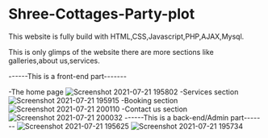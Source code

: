 ﻿# Shree-Cottages-Party-plot
This website is fully build with HTML,CSS,Javascript,PHP,AJAX,Mysql.

This is only glimps of the website there are more sections like galleries,about us,services.

------This is a front-end part-------

-The home page
![Screenshot 2021-07-21 195802](https://user-images.githubusercontent.com/69518599/126543015-15aa0159-516d-4ffc-98eb-502db8b81858.png)
-Services section
![Screenshot 2021-07-21 195915](https://user-images.githubusercontent.com/69518599/126543020-2bc9887c-02c9-480b-bff2-c50a6ea8a2c4.png)
-Booking section
![Screenshot 2021-07-21 200110](https://user-images.githubusercontent.com/69518599/126543030-d01a5cbe-85b9-44f2-976c-a66b6034faff.png)
-Contact us section
![Screenshot 2021-07-21 200032](https://user-images.githubusercontent.com/69518599/126543053-4dbc2313-bcfd-4797-9844-08430aff0eb2.png)
------This is a back-end/Admin part-------
![Screenshot 2021-07-21 195625](https://user-images.githubusercontent.com/69518599/126543064-7d671ebd-4099-42a5-bebf-461bc9bdd005.png)
![Screenshot 2021-07-21 195734](https://user-images.githubusercontent.com/69518599/126543393-d2955cea-5234-4184-8ad4-ed3a55588333.png)
